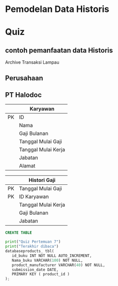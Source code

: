 # Pemodelan Data Historis

# Quiz

## contoh pemanfaatan data Historis
Archive Transaksi Lampau
## Perusahaan
## PT Halodoc


||Karyawan|
|---|---|
|PK|ID|
||Nama|
||Gaji Bulanan|
||Tanggal Mulai Gaji|
||Tanggal Mulai Kerja|
||Jabatan|
||Alamat|






||Histori Gaji|
|---|---|
|PK|Tanggal Mulai Gaji|
|PK|ID Karyawan|
||Tanggal Mulai Kerja|
||Gaji Bulanan|
||Jabatan|


```sql
CREATE TABLE
```
```python
print("Quiz Pertemuan 7")
print("Terakhir dibaca")
databaseproducts_ tbl(
   id_buku INT NOT NULL AUTO_INCREMENT,
   Nama_buku VARCHAR(100) NOT NULL,
   product_manufacturer VARCHAR(40) NOT NULL,
   submission_date DATE,
   PRIMARY KEY ( product_id )
);

